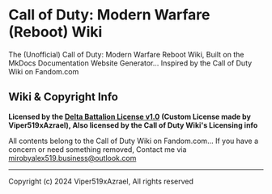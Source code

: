 # Call of Duty: Modern Warfare (Reboot) Wiki
The (Unofficial) Call of Duty: Modern Warfare Reboot Wiki, Built on the MkDocs Documentation Website Generator... Inspired by the Call of Duty Wiki on Fandom.com

## Wiki & Copyright Info

__Licensed by the [Delta Battalion License v1.0]() (Custom License made by Viper519xAzrael), Also licensed by the Call of Duty Wiki's Licensing info__

All contents belong to the Call of Duty Wiki on Fandom.com... If you have a concern or need something removed, Contact me via mirobyalex519.business@outlook.com

---

Copyright \(c\) 2024 Viper519xAzrael, All rights reserved
